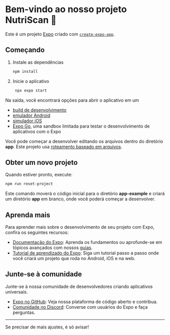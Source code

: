 # Bem-vindo ao nosso projeto NutriScan 👋

Este é um projeto [Expo](https://expo.dev) criado com [`create-expo-app`](https://www.npmjs.com/package/create-expo-app).

## Começando

1. Instale as dependências

   ```bash
   npm install
   ```

2. Inicie o aplicativo

   ```bash
    npx expo start
   ```

Na saída, você encontrará opções para abrir o aplicativo em um

- [build de desenvolvimento](https://docs.expo.dev/develop/development-builds/introduction/)
- [emulador Android](https://docs.expo.dev/workflow/android-studio-emulator/)
- [simulador iOS](https://docs.expo.dev/workflow/ios-simulator/)
- [Expo Go](https://expo.dev/go), uma sandbox limitada para testar o desenvolvimento de aplicativos com o Expo

Você pode começar a desenvolver editando os arquivos dentro do diretório **app**. Este projeto usa [roteamento baseado em arquivos](https://docs.expo.dev/router/introduction).

## Obter um novo projeto

Quando estiver pronto, execute:

```bash
npm run reset-project
```

Este comando moverá o código inicial para o diretório **app-example** e criará um diretório **app** em branco, onde você poderá começar a desenvolver.

## Aprenda mais

Para aprender mais sobre o desenvolvimento de seu projeto com Expo, confira os seguintes recursos:

- [Documentação do Expo](https://docs.expo.dev/): Aprenda os fundamentos ou aprofunde-se em tópicos avançados com nossos [guias](https://docs.expo.dev/guides).
- [Tutorial de aprendizado do Expo](https://docs.expo.dev/tutorial/introduction/): Siga um tutorial passo a passo onde você criará um projeto que roda no Android, iOS e na web.

## Junte-se à comunidade

Junte-se à nossa comunidade de desenvolvedores criando aplicativos universais.

- [Expo no GitHub](https://github.com/expo/expo): Veja nossa plataforma de código aberto e contribua.
- [Comunidade no Discord](https://chat.expo.dev): Converse com usuários do Expo e faça perguntas.

--- 

Se precisar de mais ajustes, é só avisar!
